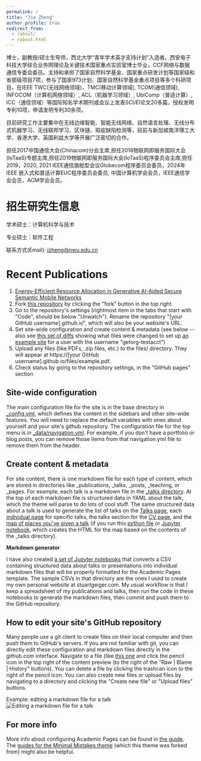 ```yaml
---
permalink: /
title: "Jie Zheng"
author_profile: true
redirect_from: 
  - /about/
  - /about.html
---
```


博士，副教授/硕士生导师，西北大学“青年学术英才支持计划”入选者。西安电子科技大学综合业务网理论及关键技术国家重点实验室博士毕业，CCF网络与数据通信专委会委员。主持和承担了国家自然科学基金、国家重点研发计划等国家级和省部级项目7项，参与了国家973计划、国家自然科学基金重点项目等多个科研项目。在IEEE TWC(无线网络领域)，TMC(移动计算领域), TCOM(通信领域), INFOCOM（计算机网络领域）, ACL（机器学习领域）, UbiComp（普适计算）, ICC（通信领域）等国际知名学术期刊或会议上发表SCI/EI论文20多篇，授权发明专利10项，申请发明专利30余项。

目前研究工作主要集中在无线边缘智能、智能无线网络、自然语言处理、无线分布式机器学习、无线联邦学习、区块链、瑕疵缺陷检测等，目前与新加坡南洋理工大学、香港大学、英国利兹大学等开展广泛密切的合作。

担任2017中国通信大会(Chinacom)分会主席,担任2018物联网即服务国际大会(IoTaaS)专题主席,担任2019物联网即服务国际大会(IoTaaS)程序委员会主席,担任2019，2020, 2021 IEEE通信旗舰型会议Globecom程序委员会委员，2024年IEEE 嵌入式和普适计算EUC程序委员会委员, 中国计算机学会会员，IEEE通信学会会员，ACM学会会员。

招生研究生信息
======
学术硕士：计算机科学与技术

专业硕士：软件工程

联系方式(Email): jzheng@nwu.edu.cn

Recent Publications
======
1. [Energy-Efficient Resource Allocation in Generative AI-Aided Secure Semantic Mobile Networks](https://github.com/jzhengnwu/jzhengnwu.github.io/blob/master/_publications/Energy-Efficient_Resource_Allocation_in_Generative_AI-Aided_Secure_Semantic_Mobile_Networks.pdf)
1. Fork [this repository](https://github.com/academicpages/academicpages.github.io) by clicking the "fork" button in the top right. 
1. Go to the repository's settings (rightmost item in the tabs that start with "Code", should be below "Unwatch"). Rename the repository "[your GitHub username].github.io", which will also be your website's URL.
1. Set site-wide configuration and create content & metadata (see below -- also see [this set of diffs](http://archive.is/3TPas) showing what files were changed to set up [an example site](https://getorg-testacct.github.io) for a user with the username "getorg-testacct")
1. Upload any files (like PDFs, .zip files, etc.) to the files/ directory. They will appear at https://[your GitHub username].github.io/files/example.pdf.  
1. Check status by going to the repository settings, in the "GitHub pages" section

Site-wide configuration
------
The main configuration file for the site is in the base directory in [_config.yml](https://github.com/academicpages/academicpages.github.io/blob/master/_config.yml), which defines the content in the sidebars and other site-wide features. You will need to replace the default variables with ones about yourself and your site's github repository. The configuration file for the top menu is in [_data/navigation.yml](https://github.com/academicpages/academicpages.github.io/blob/master/_data/navigation.yml). For example, if you don't have a portfolio or blog posts, you can remove those items from that navigation.yml file to remove them from the header. 

Create content & metadata
------
For site content, there is one markdown file for each type of content, which are stored in directories like _publications, _talks, _posts, _teaching, or _pages. For example, each talk is a markdown file in the [_talks directory](https://github.com/academicpages/academicpages.github.io/tree/master/_talks). At the top of each markdown file is structured data in YAML about the talk, which the theme will parse to do lots of cool stuff. The same structured data about a talk is used to generate the list of talks on the [Talks page](https://academicpages.github.io/talks), each [individual page](https://academicpages.github.io/talks/2012-03-01-talk-1) for specific talks, the talks section for the [CV page](https://academicpages.github.io/cv), and the [map of places you've given a talk](https://academicpages.github.io/talkmap.html) (if you run this [python file](https://github.com/academicpages/academicpages.github.io/blob/master/talkmap.py) or [Jupyter notebook](https://github.com/academicpages/academicpages.github.io/blob/master/talkmap.ipynb), which creates the HTML for the map based on the contents of the _talks directory).

**Markdown generator**

I have also created [a set of Jupyter notebooks](https://github.com/academicpages/academicpages.github.io/tree/master/markdown_generator
) that converts a CSV containing structured data about talks or presentations into individual markdown files that will be properly formatted for the Academic Pages template. The sample CSVs in that directory are the ones I used to create my own personal website at stuartgeiger.com. My usual workflow is that I keep a spreadsheet of my publications and talks, then run the code in these notebooks to generate the markdown files, then commit and push them to the GitHub repository.

How to edit your site's GitHub repository
------
Many people use a git client to create files on their local computer and then push them to GitHub's servers. If you are not familiar with git, you can directly edit these configuration and markdown files directly in the github.com interface. Navigate to a file (like [this one](https://github.com/academicpages/academicpages.github.io/blob/master/_talks/2012-03-01-talk-1.md) and click the pencil icon in the top right of the content preview (to the right of the "Raw | Blame | History" buttons). You can delete a file by clicking the trashcan icon to the right of the pencil icon. You can also create new files or upload files by navigating to a directory and clicking the "Create new file" or "Upload files" buttons. 

Example: editing a markdown file for a talk
![Editing a markdown file for a talk](/images/editing-talk.png)

For more info
------
More info about configuring Academic Pages can be found in [the guide](https://academicpages.github.io/markdown/). The [guides for the Minimal Mistakes theme](https://mmistakes.github.io/minimal-mistakes/docs/configuration/) (which this theme was forked from) might also be helpful.
